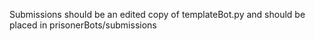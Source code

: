 Submissions should be an edited copy of templateBot.py and should be placed in prisonerBots/submissions
